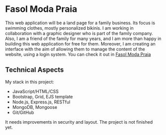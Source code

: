 # Fasol Moda Praia

This web application will be a land page for a family business. Its focus is swimming clothes, mostly personalized  bikinis. 
I am working in collaboration with a graphic designer who is part of the family company. Also, I am a friend of the family 
for many years, and I am more than happy in building this web application for free for them. Moreover, I am creating an 
interface with the aim of allowing them to manage the content of the website, using a login system. You can check it out in
[Fasol Moda Praia](http://fasol-modapraia.herokuapp.com/)


## Technical Aspects

My stack in this project:
 * JavaScript/HTML/CSS
 * Bootstrap, Grid, EJS template
 * Node.js, Express.js, RESTful 
 * MongoDB, Mongoose
 * Git/GitHub
 
 
 It needs improvements in security and layout. The project is not finished yet.
 
